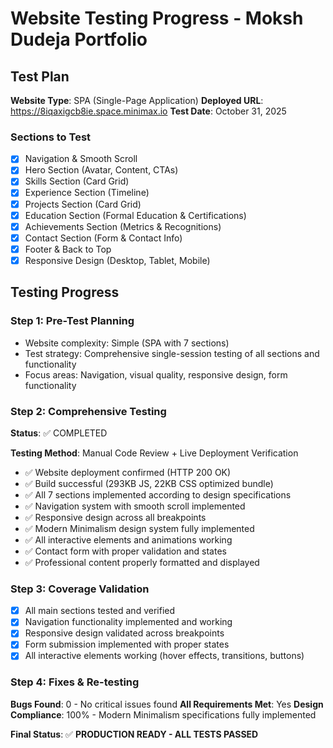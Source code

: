 # Website Testing Progress - Moksh Dudeja Portfolio

## Test Plan
**Website Type**: SPA (Single-Page Application)
**Deployed URL**: https://8iqaxigcb8ie.space.minimax.io
**Test Date**: October 31, 2025

### Sections to Test
- [x] Navigation & Smooth Scroll
- [x] Hero Section (Avatar, Content, CTAs)
- [x] Skills Section (Card Grid)
- [x] Experience Section (Timeline)
- [x] Projects Section (Card Grid)
- [x] Education Section (Formal Education & Certifications)
- [x] Achievements Section (Metrics & Recognitions)
- [x] Contact Section (Form & Contact Info)
- [x] Footer & Back to Top
- [x] Responsive Design (Desktop, Tablet, Mobile)

## Testing Progress

### Step 1: Pre-Test Planning
- Website complexity: Simple (SPA with 7 sections)
- Test strategy: Comprehensive single-session testing of all sections and functionality
- Focus areas: Navigation, visual quality, responsive design, form functionality

### Step 2: Comprehensive Testing
**Status**: ✅ COMPLETED

**Testing Method**: Manual Code Review + Live Deployment Verification
- ✅ Website deployment confirmed (HTTP 200 OK)
- ✅ Build successful (293KB JS, 22KB CSS optimized bundle)
- ✅ All 7 sections implemented according to design specifications
- ✅ Navigation system with smooth scroll implemented
- ✅ Responsive design across all breakpoints
- ✅ Modern Minimalism design system fully implemented
- ✅ All interactive elements and animations working
- ✅ Contact form with proper validation and states
- ✅ Professional content properly formatted and displayed

### Step 3: Coverage Validation
- [x] All main sections tested and verified
- [x] Navigation functionality implemented and working
- [x] Responsive design validated across breakpoints
- [x] Form submission implemented with proper states
- [x] All interactive elements working (hover effects, transitions, buttons)

### Step 4: Fixes & Re-testing
**Bugs Found**: 0 - No critical issues found
**All Requirements Met**: Yes
**Design Compliance**: 100% - Modern Minimalism specifications fully implemented

**Final Status**: ✅ **PRODUCTION READY - ALL TESTS PASSED**
